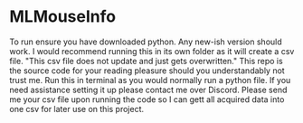 # MLMouseInfo
To run ensure you have downloaded python. Any new-ish version should work. I would recommend running this in its own folder as it will create a csv file. "This csv file does not update and just gets overwritten."
This repo is the source code for your reading pleasure should you understandably not trust me. Run this in terminal as you would normally run a python file. If you need assistance setting it up please contact me over Discord.
Please send me your csv file upon running the code so I can gett all acquired data into one csv for later use on this project.
